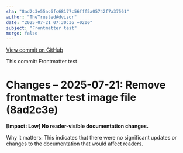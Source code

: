 ```yaml
---
sha: "8ad2c3e55ac6fc68177c56fff5a05742f7a37561"
author: "TheTrustedAdvisor"
date: "2025-07-21 07:30:36 +0200"
subject: "Frontmatter test"
merge: false
---
```


[View commit on GitHub](https://github.com/TheTrustedAdvisor/FabricAdoptionFramework/commit/8ad2c3e55ac6fc68177c56fff5a05742f7a37561)

This commit: Frontmatter test

# Changes – 2025-07-21: Remove frontmatter test image file (8ad2c3e)

**[Impact: Low] No reader-visible documentation changes.** 

Why it matters: This indicates that there were no significant updates or changes to the documentation that would affect readers.
